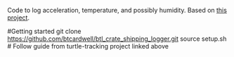 Code to log acceleration, temperature, and possibly humidity. Based on [this project](https://www.hackster.io/brian-k2/accelerometer-and-data-logger-for-small-animal-research-c877c6).

#Getting started
    git clone https://github.com/btcardwell/btl_crate_shipping_logger.git
    source setup.sh
    # Follow guide from turtle-tracking project linked above
